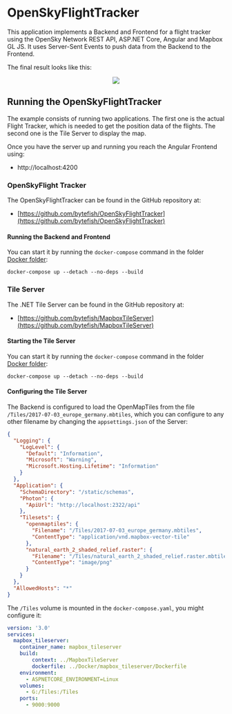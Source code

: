 # OpenSkyFlightTracker #

This application implements a Backend and Frontend for a flight tracker using the OpenSky Network REST API, 
ASP.NET Core, Angular and Mapbox GL JS. It uses Server-Sent Events to push data from the Backend to the 
Frontend. 

The final result looks like this:

<div style="display:flex; align-items:center; justify-content:center;">
    <a href="https://www.bytefish.de/static/images/blog/opensky_network_flight_tracker/final_app_screenshot.jpg">
        <img src="https://www.bytefish.de/static/images/blog/opensky_network_flight_tracker/final_app_screenshot.jpg">
    </a>
</div>


## Running the OpenSkyFlightTracker ##

The example consists of running two applications. The first one is the actual Flight Tracker, which is needed 
to get the position data of the flights. The second one is the Tile Server to display the map.

Once you have the server up and running you reach the Angular Frontend using:

* http://localhost:4200

### OpenSkyFlight Tracker ###

The OpenSkyFlightTracker can be found in the GitHub repository at:

* [https://github.com/bytefish/OpenSkyFlightTracker](https://github.com/bytefish/OpenSkyFlightTracker)

#### Running the Backend and Frontend ####

You can start it by running the ``docker-compose`` command in the folder [Docker folder](https://github.com/bytefish/MapboxTileServer/tree/master/Docker):

```
docker-compose up --detach --no-deps --build
```


### Tile Server ###

The .NET Tile Server can be found in the GitHub repository at:

* [https://github.com/bytefish/MapboxTileServer](https://github.com/bytefish/MapboxTileServer)

#### Starting the Tile Server ####

You can start it by running the ``docker-compose`` command in the folder [Docker folder](https://github.com/bytefish/MapboxTileServer/tree/master/Docker):

```
docker-compose up --detach --no-deps --build
```

#### Configuring the Tile Server ####

The Backend is configured to load the OpenMapTiles from the file ``/Tiles/2017-07-03_europe_germany.mbtiles``, which 
you can configure to any other filename by changing the ``appsettings.json`` of the Server:

```json
{
  "Logging": {
    "LogLevel": {
      "Default": "Information",
      "Microsoft": "Warning",
      "Microsoft.Hosting.Lifetime": "Information"
    }
  },
  "Application": {
    "SchemaDirectory": "/static/schemas",
    "Photon": {
      "ApiUrl": "http://localhost:2322/api"
    },
    "Tilesets": {
      "openmaptiles": {
        "Filename": "/Tiles/2017-07-03_europe_germany.mbtiles",
        "ContentType": "application/vnd.mapbox-vector-tile"
      },
      "natural_earth_2_shaded_relief.raster": {
        "Filename": "/Tiles/natural_earth_2_shaded_relief.raster.mbtiles",
        "ContentType": "image/png"
      }
    }
  },
  "AllowedHosts": "*"
}
```

The ``/Tiles`` volume is mounted in the ``docker-compose.yaml``, you might configure it:

```yaml
version: '3.0'
services:
  mapbox_tileserver:
    container_name: mapbox_tileserver
    build: 
        context: ../MapboxTileServer
        dockerfile: ../Docker/mapbox_tileserver/Dockerfile
    environment:
      - ASPNETCORE_ENVIRONMENT=Linux
    volumes:
      - G:/Tiles:/Tiles
    ports:
      - 9000:9000
```
